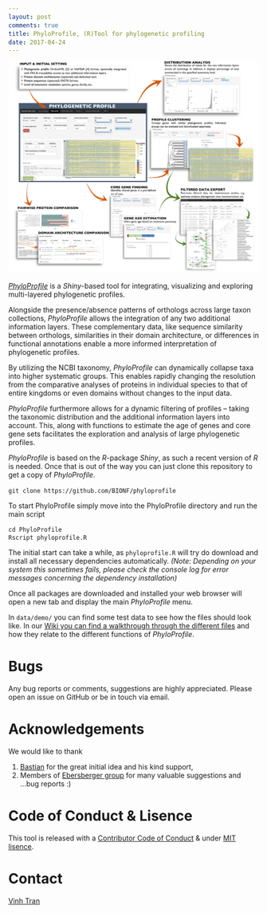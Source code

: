 ```yaml
---
layout: post
comments: true
title: PhyloProfile, (R)Tool for phylogenetic profiling
date: 2017-04-24
---
```

<img src="/images/phyloprofile/posterSub.png" class="fit image">

<a href="https://github.com/BIONF/phyloprofile" target="_blank">*PhyloProfile*</a>
is a *Shiny*-based tool for integrating, visualizing and exploring multi-layered phylogenetic profiles.

Alongside the presence/absence patterns of orthologs across large taxon collections, *PhyloProfile* allows the integration of any two additional information layers. These complementary data, like sequence similarity between orthologs, similarities in their domain architecture, or differences in functional annotations enable a more informed interpretation of phylogenetic profiles.

By utilizing the NCBI taxonomy, *PhyloProfile* can dynamically collapse taxa into higher systematic groups. This enables rapidly changing the resolution from the comparative analyses of proteins in individual species to that of entire kingdoms or even domains without changes to the input data.

*PhyloProfile* furthermore allows for a dynamic filtering of profiles – taking the taxonomic distribution and the additional information layers into account. This, along with functions to estimate the age of genes and core gene sets facilitates the exploration and analysis of large phylogenetic profiles.

*PhyloProfile* is based on the *R*-package *Shiny*, as such a recent version of *R* is needed. Once that is out of the way you can just clone this repository to get a copy of *PhyloProfile*.

`git clone https://github.com/BIONF/phyloprofile`

To start PhyloProfile simply move into the PhyloProfile directory and run the main script

```
cd PhyloProfile
Rscript phyloprofile.R
```

The initial start can take a while, as `phyloprofile.R` will try do download and install all necessary dependencies automatically. *(Note: Depending on your system this sometimes fails, please check the console log for error messages concerning the dependency installation)*

Once all packages are downloaded and installed your web browser will open a new tab and display the main *PhyloProfile* menu.

In `data/demo/` you can find some test data to see how the files should look like. In our <a href="https://github.com/BIONF/PhyloProfile/wiki/Walkthrough" target="_blank">Wiki you can find a walkthrough through the different files</a> and how they relate to the different functions of *PhyloProfile*.

# Bugs
Any bug reports or comments, suggestions are highly appreciated. Please open an issue on GitHub or be in touch via email.

# Acknowledgements
We would like to thank
1) <a href="https://github.com/gedankenstuecke" target="_blank">Bastian</a> for the great initial idea and his kind support,
2) Members of <a href="http://www.bio.uni-frankfurt.de/43045195/ak-ebersberger" target="_blank">Ebersberger group</a> for many valuable suggestions and ...bug reports :)

# Code of Conduct & Lisence
This tool is released with a <a href="https://github.com/BIONF/PhyloProfile/blob/master/CODE_OF_CONDUCT.md" target="_blank">Contributor Code of Conduct</a> & under <a href="https://github.com/BIONF/PhyloProfile/blob/master/LICENSE" target="_blank">MIT lisence</a>.

# Contact
[Vinh Tran](mailto:tran@bio.uni-frankfurt.de)
